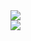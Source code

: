 <div style="center;">
  <div><img src="https://lanyard-profile-readme.vercel.app/api/852891784898936832?&idleMessage=Probably%20planning%20something%20big..." href="Google.com"></div>
  <div><img src="https://spotify-github-profile.vercel.app/api/view?uid=sreecharan.s&cover_image=true&theme=compact"></div>
</div>


